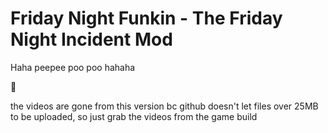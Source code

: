 # Friday Night Funkin - The Friday Night Incident Mod

Haha peepee poo poo hahaha

:troll:

the videos are gone from this version bc github doesn't let files over 25MB to be uploaded, so just grab the videos from the game build
